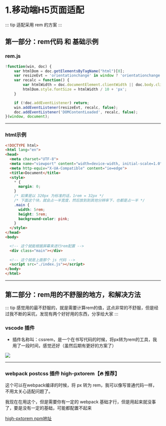 # 1.移动端H5页面适配

::: tip
适配采用 rem 的方案
:::

## 第一部分：rem代码 和 基础示例

### rem.js

```js
!function(win, doc) {
	var htmlDom = doc.getElementsByTagName("html")[0];
	var resizeEvt = 'orientationchange' in window ? 'orientationchange' : 'resize';
	var recalc = function() {
		var htmlWidth = doc.documentElement.clientWidth || doc.body.clientWidth;
		htmlDom.style.fontSize = htmlWidth / 10 + 'px';
	}

	if (!doc.addEventListener) return;
    win.addEventListener(resizeEvt, recalc, false);
    doc.addEventListener('DOMContentLoaded', recalc, false);
}(window, document);
```

---

### html示例

```html
<!DOCTYPE html>
<html lang="en">
<head>
  <meta charset="UTF-8">
  <meta name="viewport" content="width=device-width, initial-scale=1.0">
  <meta http-equiv="X-UA-Compatible" content="ie=edge">
  <title>Document</title>
  <style>
    * {
      margin: 0;
    }
    /* 如果是以 320px 为标准的话，1rem = 32px */
    /* 下面这个块，就会占一半宽度，然后放到到其他分辨率下，也都是占一半 */
    .main {
      width: 5rem;
      height: 5rem;
      background-color: pink;
    }
  </style>
</head>
<body>

  <!-- 这个就能根据屏幕来进行rem配置 -->
  <div class="main"></div>
  
  <!-- 这个就是上面那个 js 代码 -->
  <script src="./index.js"></script>
</body>
</html>
```

---

## 第二部分：rem用的不舒服的地方，和解决方法

::: tip
感觉用的最不舒服的，就是需要计算rem的值，这点非常的不舒服，但是经过我不断的采坑，发现有两个好好用的东西，分享给大家
:::

### vscode 插件

- 插件名称叫：cssrem，是一个在书写代码的时候，将px转为rem的工具，我用了一段时间，感觉还好（虽然后期有更好的方案了）

<img src="https://raw.githubusercontent.com/cipchk/vscode-cssrem/master/screenshots/cssrem.gif" />

---

### webpack postcss 插件 high-pxtorem【🔥 推荐】

这个可以在webpack编译的时候，将 px 转为 rem，我可以像写普通代码一样，不用太关心适配问题了。

我现在在用这个，但是需要你有一定的 webpack 基础才行，但是用起来就没事了，要是没有一定的基础，可能都配置不起来

[high-pxtorem npm地址](https://www.npmjs.com/package/high-pxtorem)

